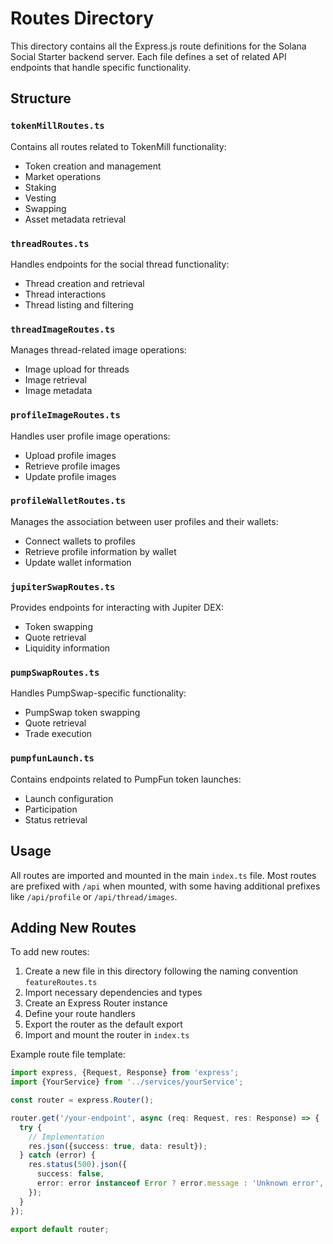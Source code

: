 # Routes Directory

This directory contains all the Express.js route definitions for the Solana Social Starter backend server. Each file defines a set of related API endpoints that handle specific functionality.

## Structure

### `tokenMillRoutes.ts`

Contains all routes related to TokenMill functionality:

- Token creation and management
- Market operations
- Staking
- Vesting
- Swapping
- Asset metadata retrieval

### `threadRoutes.ts`

Handles endpoints for the social thread functionality:

- Thread creation and retrieval
- Thread interactions
- Thread listing and filtering

### `threadImageRoutes.ts`

Manages thread-related image operations:

- Image upload for threads
- Image retrieval
- Image metadata

### `profileImageRoutes.ts`

Handles user profile image operations:

- Upload profile images
- Retrieve profile images
- Update profile images

### `profileWalletRoutes.ts`

Manages the association between user profiles and their wallets:

- Connect wallets to profiles
- Retrieve profile information by wallet
- Update wallet information

### `jupiterSwapRoutes.ts`

Provides endpoints for interacting with Jupiter DEX:

- Token swapping
- Quote retrieval
- Liquidity information

### `pumpSwapRoutes.ts`

Handles PumpSwap-specific functionality:

- PumpSwap token swapping
- Quote retrieval
- Trade execution

### `pumpfunLaunch.ts`

Contains endpoints related to PumpFun token launches:

- Launch configuration
- Participation
- Status retrieval

## Usage

All routes are imported and mounted in the main `index.ts` file. Most routes are prefixed with `/api` when mounted, with some having additional prefixes like `/api/profile` or `/api/thread/images`.

## Adding New Routes

To add new routes:

1. Create a new file in this directory following the naming convention `featureRoutes.ts`
2. Import necessary dependencies and types
3. Create an Express Router instance
4. Define your route handlers
5. Export the router as the default export
6. Import and mount the router in `index.ts`

Example route file template:

```typescript
import express, {Request, Response} from 'express';
import {YourService} from '../services/yourService';

const router = express.Router();

router.get('/your-endpoint', async (req: Request, res: Response) => {
  try {
    // Implementation
    res.json({success: true, data: result});
  } catch (error) {
    res.status(500).json({
      success: false,
      error: error instanceof Error ? error.message : 'Unknown error',
    });
  }
});

export default router;
```
